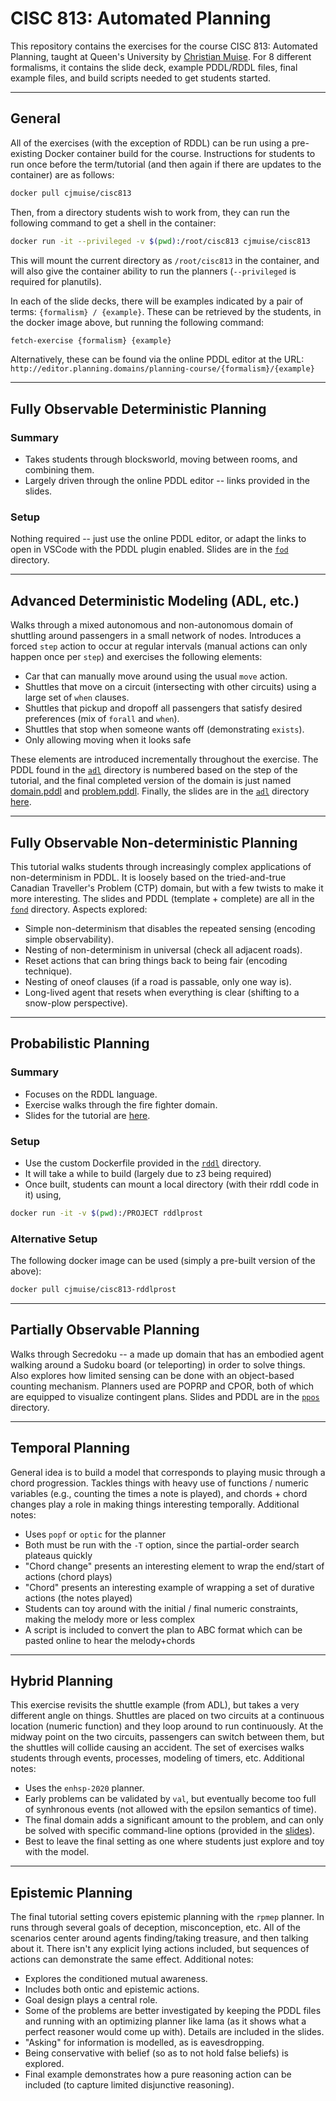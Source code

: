 # CISC 813: Automated Planning

This repository contains the exercises for the course CISC 813: Automated Planning, taught at Queen's University by [Christian Muise](http://haz.ca). For 8 different formalisms, it contains the slide deck, example PDDL/RDDL files, final example files, and build scripts needed to get students started.


----

## General

All of the exercises (with the exception of RDDL) can be run using a pre-existing Docker container build for the course. Instructions for students to run once before the term/tutorial (and then again if there are updates to the container) are as follows:

```bash
docker pull cjmuise/cisc813
```

Then, from a directory students wish to work from, they can run the following command to get a shell in the container:

```bash
docker run -it --privileged -v $(pwd):/root/cisc813 cjmuise/cisc813
```

This will mount the current directory as `/root/cisc813` in the container, and will also give the container ability to run the planners (`--privileged` is required for planutils).

In each of the slide decks, there will be examples indicated by a pair of terms: `{formalism} / {example}`. These can be retrieved by the students, in the docker image above, but running the following command:

```bash
fetch-exercise {formalism} {example}
```

Alternatively, these can be found via the online PDDL editor at the URL: `http://editor.planning.domains/planning-course/{formalism}/{example}`

----

## Fully Observable Deterministic Planning

### Summary

- Takes students through blocksworld, moving between rooms, and combining them.
- Largely driven through the online PDDL editor -- links provided in the slides.

### Setup

Nothing required -- just use the online PDDL editor, or adapt the links to open in VSCode with the PDDL plugin enabled. Slides are in the [`fod`](fod/) directory.

----

## Advanced Deterministic Modeling (ADL, etc.)

Walks through a mixed autonomous and non-autonomous domain of shuttling around passengers in a small network of nodes. Introduces a forced `step` action to occur at regular intervals (manual actions can only happen once per `step`) and exercises the following elements:

- Car that can manually move around using the usual `move` action.
- Shuttles that move on a circuit (intersecting with other circuits) using a large set of `when` clauses.
- Shuttles that pickup and dropoff all passengers that satisfy desired preferences (mix of `forall` and `when`).
- Shuttles that stop when someone wants off (demonstrating `exists`).
- Only allowing moving when it looks safe

These elements are introduced incrementally throughout the exercise. The PDDL found in the [`adl`](adl/) directory is numbered based on the step of the tutorial, and the final completed version of the domain is just named [domain.pddl](adl/domain.pddl) and [problem.pddl](adl/problem.pddl). Finally, the slides are in the [`adl`](adl/) directory [here](adl/slides.pptx).

----

## Fully Observable Non-deterministic Planning

This tutorial walks students through increasingly complex applications of non-determinism in PDDL. It is loosely based on the tried-and-true Canadian Traveller's Problem (CTP) domain, but with a few twists to make it more interesting. The slides and PDDL (template + complete) are all in the [`fond`](fond/) directory. Aspects explored:

- Simple non-determinism that disables the repeated sensing (encoding simple observability).
- Nesting of non-determinism in universal (check all adjacent roads).
- Reset actions that can bring things back to being fair (encoding technique).
- Nesting of oneof clauses (if a road is passable, only one way is).
- Long-lived agent that resets when everything is clear (shifting to a snow-plow perspective).

----

## Probabilistic Planning

### Summary

- Focuses on the RDDL language.
- Exercise walks through the fire fighter domain.
- Slides for the tutorial are [here](rddl/slides.pptx).

### Setup

- Use the custom Dockerfile provided in the [`rddl`](rddl/) directory.
- It will take a while to build (largely due to z3 being required)
- Once built, students can mount a local directory (with their rddl code in it) using,

```bash
docker run -it -v $(pwd):/PROJECT rddlprost
```

### Alternative Setup

The following docker image can be used (simply a pre-built version of the above):

```bash
docker pull cjmuise/cisc813-rddlprost
```

----

## Partially Observable Planning

Walks through Secredoku -- a made up domain that has an embodied agent walking around a Sudoku board (or teleporting) in order to solve things. Also explores how limited sensing can be done with an object-based counting mechanism. Planners used are POPRP and CPOR, both of which are equipped to visualize contingent plans. Slides and PDDL are in the [`ppos`](ppos/) directory.

----

## Temporal Planning

General idea is to build a model that corresponds to playing music through a chord progression. Tackles things with heavy use of functions / numeric variables (e.g., counting the times a note is played), and chords + chord changes play a role in making things interesting temporally. Additional notes:

- Uses `popf` or `optic` for the planner
- Both must be run with the `-T` option, since the partial-order search plateaus quickly
- "Chord change" presents an interesting element to wrap the end/start of actions (chord plays)
- "Chord" presents an interesting example of wrapping a set of durative actions (the notes played)
- Students can toy around with the initial / final numeric constraints, making the melody more or less complex
- A script is included to convert the plan to ABC format which can be pasted online to hear the melody+chords

----

## Hybrid Planning

This exercise revisits the shuttle example (from ADL), but takes a very different angle on things. Shuttles are placed on two circuits at a continuous location (numeric function) and they loop around to run continuously. At the midway point on the two circuits, passengers can switch between them, but the shuttles will collide causing an accident. The set of exercises walks students through events, processes, modeling of timers, etc. Additional notes:

- Uses the `enhsp-2020` planner.
- Early problems can be validated by `val`, but eventually become too full of synhronous events (not allowed with the epsilon semantics of time).
- The final domain adds a significant amount to the problem, and can only be solved with specific command-line options (provided in the [slides](hybrid/slides.pptx)).
- Best to leave the final setting as one where students just explore and toy with the model.

----

## Epistemic Planning

The final tutorial setting covers epistemic planning with the `rpmep` planner. In runs through several goals of deception, misconception, etc. All of the scenarios center around agents finding/taking treasure, and then talking about it. There isn't any explicit lying actions included, but sequences of actions can demonstrate the same effect. Additional notes:

- Explores the conditioned mutual awareness.
- Includes both ontic and epistemic actions.
- Goal design plays a central role.
- Some of the problems are better investigated by keeping the PDDL files and running with an optimizing planner like lama (as it shows what a perfect reasoner would come up with). Details are included in the slides.
- "Asking" for information is modelled, as is eavesdropping.
- Being conservative with belief (so as to not hold false beliefs) is explored.
- Final example demonstrates how a pure reasoning action can be included (to capture limited disjunctive reasoning).

